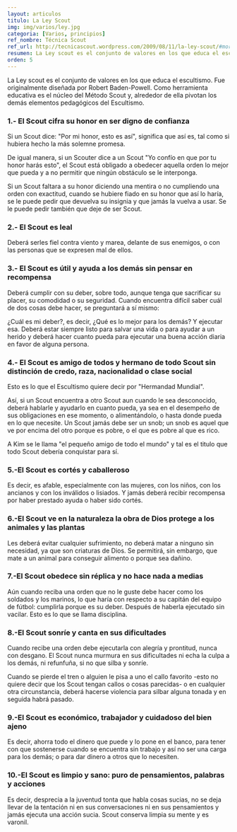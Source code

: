 ```yaml
---
layout: articulos
titulo: La Ley Scout
img: img/varios/ley.jpg
categoria: [Varios, principios]
ref_nombre: Técnica Scout
ref_url: http://tecnicascout.wordpress.com/2009/08/11/la-ley-scout/#more-504
resumen: La Ley scout es el conjunto de valores en los que educa el escultismo. Fue originalmente diseñada por Robert Baden-Powell. Como herramienta educativa es el núcleo del Método Scout
orden: 5
---
```

La Ley scout es el conjunto de valores en los que educa el escultismo. Fue originalmente diseñada por Robert Baden-Powell. Como herramienta educativa es el núcleo del Método Scout y, alrededor de ella pivotan los demás elementos pedagógicos del Escultismo.

### 1.- El Scout cifra su honor en ser digno de confianza

Si un Scout dice: "Por mi honor, esto es así", significa que así es, tal como si hubiera hecho la más solemne promesa.

De igual manera, si un Scouter dice a un Scout "Yo confío en que por tu honor harás esto", el Scout está obligado a obedecer aquella orden lo mejor que pueda y a no permitir que ningún obstáculo se le interponga.

Si un Scout faltara a su honor diciendo una mentira o no cumpliendo una orden con exactitud, cuando se hubiere fiado en su honor que así lo haría, se le puede pedir que devuelva su insignia y que jamás la vuelva a usar. Se le puede pedir también que deje de ser Scout.

### 2.- El Scout es leal

Deberá serles fiel contra viento y marea, delante de sus enemigos, o con las personas que se expresen mal de ellos.

### 3.- El Scout es útil y ayuda a los demás sin pensar en recompensa

Deberá cumplir con su deber, sobre todo, aunque tenga que sacrificar su placer, su comodidad o su seguridad. Cuando encuentra difícil saber cuál de dos cosas debe hacer, se preguntará a sí mismo:

¿Cuál es mi deber?, es decir, ¿Qué es lo mejor para los demás? Y ejecutar esa. Deberá estar siempre listo para salvar una vida o para ayudar a un herido y deberá hacer cuanto pueda para ejecutar una buena acción diaria en favor de alguna persona.

### 4.- El Scout es amigo de todos y hermano de todo Scout sin distinción de credo, raza, nacionalidad o clase social

Esto es lo que el Escultismo quiere decir por "Hermandad Mundial".

Así, si un Scout encuentra a otro Scout aun cuando le sea desconocido, deberá hablarle y ayudarlo en cuanto pueda, ya sea en el desempeño de sus obligaciones en ese momento, o alimentándolo, o hasta donde pueda en lo que necesite. Un Scout jamás debe ser un snob; un snob es aquel que ve por encima del otro porque es pobre, o el que es pobre al que es rico.

A Kim se le llama "el pequeño amigo de todo el mundo" y tal es el titulo que todo Scout debería conquistar para sí.

### 5.-El Scout es cortés y caballeroso

Es decir, es afable, especialmente con las mujeres, con los niños, con los ancianos y con los inválidos o lisiados. Y jamás deberá recibir recompensa por haber prestado ayuda o haber sido cortés.

### 6.-El Scout ve en la naturaleza la obra de Dios protege a los animales y las plantas

Les deberá evitar cualquier sufrimiento, no deberá matar a ninguno sin necesidad, ya que son criaturas de Dios. Se permitirá, sin embargo, que mate a un animal para conseguir alimento o porque sea dañino.

### 7.-El Scout obedece sin réplica y no hace nada a medias

Aún cuando reciba una orden que no le guste debe hacer como los soldados y los marinos, lo que haría con respecto a su capitán del equipo de fútbol: cumplirla porque es su deber. Después de haberla ejecutado sin vacilar. Esto es lo que se llama disciplina.

### 8.-El Scout sonríe y canta en sus dificultades

Cuando recibe una orden debe ejecutarla con alegría y prontitud, nunca con desgano. El Scout nunca murmura en sus dificultades ni echa la culpa a los demás, ni refunfuña, si no que silba y sonríe.

Cuando se pierde el tren o alguien le pisa a uno el callo favorito -esto no quiere decir que los Scout tengan callos o cosas parecidas- o en cualquier otra circunstancia, deberá hacerse violencia para silbar alguna tonada y en seguida habrá pasado.

### 9.-El Scout es económico, trabajador y cuidadoso del bien ajeno

Es decir, ahorra todo el dinero que puede y lo pone en el banco, para tener con que sostenerse cuando se encuentra sin trabajo y así no ser una carga para los demás; o para dar dinero a otros que lo necesiten.

### 10.-El Scout es limpio y sano: puro de pensamientos, palabras y acciones

Es decir, desprecia a la juventud tonta que habla cosas sucias, no se deja llevar de la tentación ni en sus conversaciones ni en sus pensamientos y jamás ejecuta una acción sucia. Scout conserva limpia su mente y es varonil.
